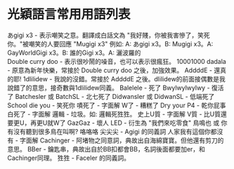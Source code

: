 # 光穎語言常用用語列表
あgigi x3 - 表示嘲笑之意。翻譯成白話文為 "我好賤，你被我害慘了，笑死你。"被嘲笑的人要回應 "Mugigi x3" 例如: A: あgigi x3。B: Mugigi x3。A: GayWorldGigi x3。B: 誰的Gigi x3。A: 灑波羅的
<br>
Double curry doo - 表示很吵鬧的噪音，也可以表示很瘋狂。
10001000 dadala - 原意為新年快樂，常接於 Double curry doo 之後，加強效果。
AddddE - 還真的耶!
1dlilidew - 我說的沒錯。常接於 AddddE 之後。dlilidew的前面接偶數是我說錯了的意思，接奇數與1dlilidew同義。
Balelele - 死了
Bwylwylwylwy - 復活了
Batchesler 或 BatchSL - 北七死了
Didwansler 或 DidwanSL - 低端死了
School die you - 笑死你
嘖死了 - 字面解
W了 - 糟糕了
Dry your P4 - 乾你屁事
白死了 - 字面解
邏輯 - 垃圾。如: 邏輯死狌狌。
史上U質 - 字面解
V質 - 比U質還要更U，再更U就W了
GazGaz - 壞人
LED - 衍生為 "我們來吃零食"
鳥鳴也 或 你有沒有聽到很多鳥在叫啊?
咯咯咯 尖尖尖 - Agigi 的同義詞
人家我有這個你都沒有 - 字面解
Cachinger - 阿堵物之同意詞，典故出自海綿寶寶。但他還有剪刀的意思。
BBer - 鑰匙串，典故出自於BB扣都會BB，名詞後面都要加er，和Cachinger同理。
狌狌 - Faceler 的同義詞。
